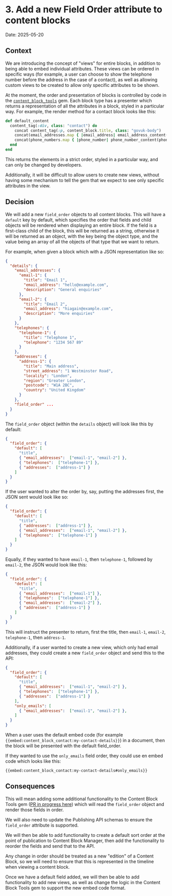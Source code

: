 # 3. Add a new Field Order attribute to content blocks 

Date: 2025-05-20

## Context

We are introducing the concept of "views" for entire blocks, in addition to being able to embed individual
attributes. These views can be ordered in specific ways (for example, a user can choose to show the telephone
number before the address in the case of a contact), as well as allowing custom views to be created to allow
only specific attributes to be shown.

At the moment, the order and presentation of blocks is controlled by code in the 
[`content_block_tools`](https://github.com/alphagov/content_block_tools) gem. Each block type has a presenter
which returns a representation of all the attributes in a block, styled in a particular way. For example, the
render method for a contact block looks like this:

```ruby
def default_content
  content_tag(:div, class: "contact") do
    concat content_tag(:p, content_block.title, class: "govuk-body")
    concat(email_addresses.map { |email_address| email_address_content(email_address) }.join.html_safe) if email_addresses.any?
    concat(phone_numbers.map { |phone_number| phone_number_content(phone_number) }.join.html_safe) if phone_numbers.any?
  end
end
```

This returns the elements in a strict order, styled in a particular way, and can only be changed by developers.

Additionally, it will be difficult to allow users to create new views, without having some mechanism to tell the
gem that we expect to see only specific attributes in the view.

## Decision

We will add a new `field_order` objects to all content blocks. This will have a `default` key by default, which 
specifies the order that fields and child objects will be rendered when displaying an entire block. If the field
is a first-class child of the block, this will be returned as a string, otherwise it will be returned as an object,
with the key being the object type, and the value being an array of all the objects of that type that we want to return.

For example, when given a block which with a JSON representation like so:

```json
{
  "details": {
    "email_addresses": {
      "email-1": {
        "title": "Email 1",
        "email_address": "hello@example.com",
        "description": "General enquiries"
      },
      "email-2": {
        "title": "Email 2",
        "email_address": "hiagain@example.com",
        "description": "More enquiries"
      }
    },
    "telephones": {
      "telephone-1": {
        "title": "Telephone 1",
        "telephone": "1234 567 89"
      }
    },
    "addresses": {
      "address-1": {
        "title": "Main address",
        "street_address": "1 Westminster Road",
        "locality": "London",
        "region": "Greater London",
        "postcode": "W1A 2BC",
        "country": "United Kingdom"
      }
    },
    "field_order" ...
  }
}
```

The `field_order` object (within the `details` object) will look like this by default:

```json
{
  "field_order": {
    "default": [
      "title",
      { "email_addresses":  ["email-1", "email-2"] },
      { "telephones":  ["telephone-1"] },
      { "addresses":  ["address-1"] }
    ]
  }
}
```

If the user wanted to alter the order by, say, putting the addresses first, the JSON sent would look like so:

```json
{
  "field_order": {
    "default": [
      "title",
      { "addresses":  ["address-1"] },
      { "email_addresses":  ["email-1", "email-2"] },
      { "telephones":  ["telephone-1"] }
    ]
  }
}
```

Equally, if they wanted to have `email-1`, then `telephone-1`, followed by `email-2`, the JSON would look like this:

```json
{
  "field_order": {
    "default": [
      "title",
      { "email_addresses":  ["email-1"] },
      { "telephones":  ["telephone-1"] },
      { "email_addresses":  ["email-2"] },
      { "addresses":  ["address-1"] }
    ]
  }
}
```

This will instruct the presenter to return, first the title, then `email-1`, `email-2`, `telephone-1`, then `address-1`.

Additionally, if a user wanted to create a new view, which only had email addresses, they could create a new 
`field_order` object and send this to the API:

```json
{
  "field_order": {
    "default": [
      "title",
      { "email_addresses":  ["email-1", "email-2"] },
      { "telephones":  ["telephone-1"] },
      { "addresses":  ["address-1"] }
    ],
    "only_emails": [
      { "email_addresses":  ["email-1", "email-2"] },
    ]
  }
}
```

When a user uses the default embed code (for example `{{embed:content_block_contact:my-contact-details}}`) in a 
document, then the block will be presented with the default field_order.

If they wanted to use the `only_emails` field order, they could use en embed code which looks like this:

```
{{embed:content_block_contact:my-contact-details#only_emails}}
```

## Consequences

This will mean adding some additional functionality to the Content Block Tools gem ([PR in progress here](https://github.com/alphagov/govuk_content_block_tools/pull/39))
which will read the `field_order` object and render those fields in order.

We will also need to update the Publishing API schemas to ensure the `field_order` attribute is supported.

We will then be able to add functionality to create a default sort order at the point of publication to Content
Block Manager, then add the functionality to reorder the fields and send that to the API.

Any change in order should be treated as a new "edition" of a Content Block, so we will need to ensure that this
is represented in the timeline when viewing a content block.

Once we have a default field added, we will then be able to add functionality to add new views, as well as change
the logic in the Content Block Tools gem to support the new embed code format.
